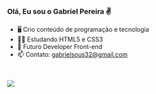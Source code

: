 ### Olá, Eu sou o Gabriel Pereira ✌

- 🖥️ Crio conteúdo de programação e tecnologia
- 👨‍💻 Estudando HTML5 e CSS3
- 🚀 Futuro Developer Front-end
- 📫 Contato: gabrielsous32@gmail.com

<br>

<a href="https://www.instagram.com/gabrielpereira.dev/" target="_blank"><img src="https://img.shields.io/badge/-Instagram-6610F2?style=for-the-badge&logo=Instagram&logoColor=white"></a>
